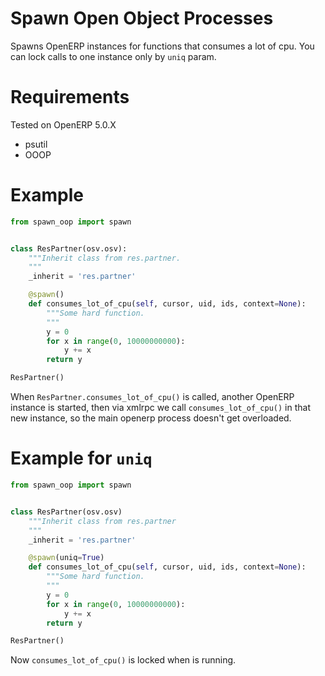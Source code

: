 # Spawn Open Object Processes

Spawns OpenERP instances for functions that consumes a lot of cpu.
You can lock calls to one instance only by `uniq` param.


# Requirements

Tested on OpenERP 5.0.X

 * psutil
 * OOOP

# Example

```python
from spawn_oop import spawn


class ResPartner(osv.osv):
    """Inherit class from res.partner.
    """
    _inherit = 'res.partner'

    @spawn()
    def consumes_lot_of_cpu(self, cursor, uid, ids, context=None):
        """Some hard function.
        """
        y = 0
        for x in range(0, 10000000000):
            y += x
        return y

ResPartner()
```

When `ResPartner.consumes_lot_of_cpu()` is called, another OpenERP instance is 
started, then via xmlrpc we call `consumes_lot_of_cpu()` in that new instance,
so the main openerp process doesn't get overloaded.


# Example for `uniq`

```python
from spawn_oop import spawn


class ResPartner(osv.osv)
    """Inherit class from res.partner
    """
    _inherit = 'res.partner'

    @spawn(uniq=True)
    def consumes_lot_of_cpu(self, cursor, uid, ids, context=None):
        """Some hard function.
        """
        y = 0
        for x in range(0, 10000000000):
            y += x
        return y

ResPartner()
```

Now `consumes_lot_of_cpu()` is locked when is running.


